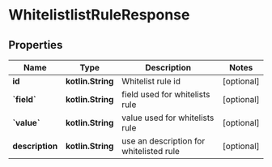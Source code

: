 
# WhitelistlistRuleResponse

## Properties
Name | Type | Description | Notes
------------ | ------------- | ------------- | -------------
**id** | **kotlin.String** | Whitelist rule id |  [optional]
**&#x60;field&#x60;** | **kotlin.String** | field used for whitelists rule |  [optional]
**&#x60;value&#x60;** | **kotlin.String** | value used for whitelists rule |  [optional]
**description** | **kotlin.String** | use an description for whitelisted rule |  [optional]



